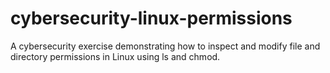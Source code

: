 # cybersecurity-linux-permissions
A cybersecurity exercise demonstrating how to inspect and modify file and directory permissions in Linux using ls and chmod.
